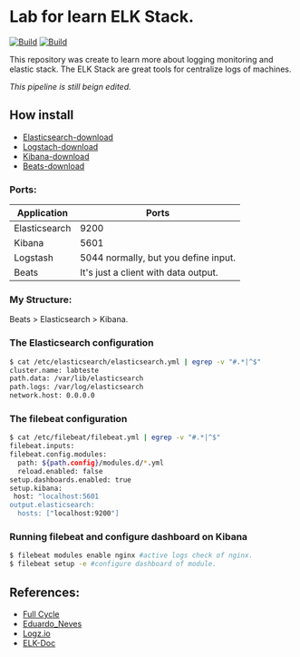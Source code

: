 # Lab for learn ELK Stack.

[![Build](https://img.shields.io/badge/Running%20OS-Linux-orange)]()
[![Build](https://img.shields.io/badge/Elastic%20Versions-7.8-orange)]()

This repository was create to learn more about logging monitoring and elastic stack.
The ELK Stack are great tools for centralize logs of machines.

*This pipeline is still beign edited.*

## How install ##

* [Elasticsearch-download](https://www.elastic.co/downloads/elasticsearch)
* [Logstach-download](https://www.elastic.co/downloads/logstash)
* [Kibana-download](https://www.elastic.co/kibana)
* [Beats-download](https://www.elastic.co/downloads/beats)


### Ports: ###
|Application|Ports|
|-|-
|Elasticsearch|9200
|Kibana|5601
|Logstash|5044 normally, but you define input.
|Beats|It's just a client with data output.

### My Structure: ###
Beats > Elasticsearch > Kibana.

### The Elasticsearch configuration ###
```bash
$ cat /etc/elasticsearch/elasticsearch.yml | egrep -v "#.*|^$"
cluster.name: labteste
path.data: /var/lib/elasticsearch
path.logs: /var/log/elasticsearch
network.host: 0.0.0.0
```

### The filebeat configuration ###
```bash
$ cat /etc/filebeat/filebeat.yml | egrep -v "#.*|^$"
filebeat.inputs:
filebeat.config.modules:
  path: ${path.config}/modules.d/*.yml
  reload.enabled: false
setup.dashboards.enabled: true
setup.kibana:
 host: "localhost:5601
output.elasticsearch:
  hosts: ["localhost:9200"]
```
### Running filebeat and configure dashboard on Kibana ###
```bash
$ filebeat modules enable nginx #active logs check of nginx.
$ filebeat setup -e #configure dashboard of module.
```


## References: ##
- [Full Cycle](https://www.youtube.com/watch?v=Bb3g8xk0Cys)
- [Eduardo_Neves](https://www.youtube.com/channel/UCPS3_RjG-FzAEPp0ntXpODA)
- [Logz.io](https://logz.io/learn/complete-guide-elk-stack/)
- [ELK-Doc](https://www.elastic.co/guide/index.html)